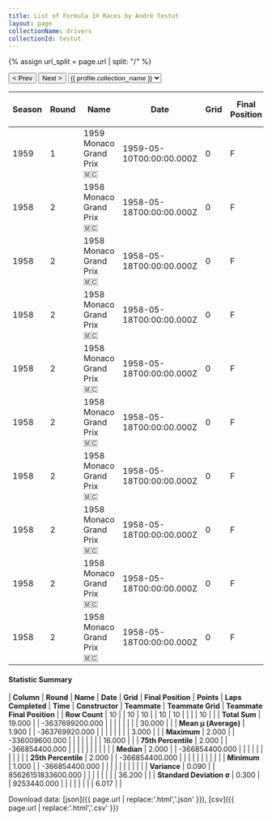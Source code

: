 ```yaml
---
title: List of Formula 1® Races by André Testut
layout: page
collectionName: drivers
collectionId: testut
---
```


{% assign url_split = page.url | split: "/" %}
<div id="collection-navigation">
<button onclick="selector.options[selector.selectedIndex-1].value && (window.location = selector.options[selector.selectedIndex-1].value);">&lt; Prev</button>
<button onclick="selector.options[selector.selectedIndex+1].value && (window.location = selector.options[selector.selectedIndex+1].value);">Next &gt;</button>
<select id="selector" onchange="this.options[this.selectedIndex].value && (window.location = this.options[this.selectedIndex].value);">
  {% for collectionId in site.data[page.collectionName].refs %}
    {% if collectionId == page.collectionId %}
      {% assign selected = "selected" %}
    {% else %}
      {% assign selected = "" %}
    {% endif %}
    {% assign profile = site.data[page.collectionName][collectionId].profile %}
    <option value="/f1/{{ page.collectionName }}/{{ collectionId }}/{{ url_split[4] }}" {{ selected }}>{{ profile.collection_name }}</option>
  {% endfor %}
</select>
</div>

| Season | Round | Name | Date | Grid | Final Position | Points | Laps Completed | Time | Constructor | Teammate | Teammate Grid | Teammate Final Position |
|--|--|--|--|--|--|--|--|--|--|--|--|--|
| 1959 | 1 | 1959 Monaco Grand Prix 🇲🇨 | 1959-05-10T00:00:00.000Z | 0 | F | 0.0 | 0 |   | Maserati 🇮🇹 | [Giorgio Scarlatti 🇮🇹](/f1/drivers/scarlatti) | 0 | F |
| 1958 | 2 | 1958 Monaco Grand Prix 🇲🇨 | 1958-05-18T00:00:00.000Z | 0 | F | 0.0 | 0 |   | Maserati 🇮🇹 | [Jo Bonnier 🇸🇪](/f1/drivers/bonnier) | 16 | R |
| 1958 | 2 | 1958 Monaco Grand Prix 🇲🇨 | 1958-05-18T00:00:00.000Z | 0 | F | 0.0 | 0 |   | Maserati 🇮🇹 | [Giorgio Scarlatti 🇮🇹](/f1/drivers/scarlatti) | 14 | R |
| 1958 | 2 | 1958 Monaco Grand Prix 🇲🇨 | 1958-05-18T00:00:00.000Z | 0 | F | 0.0 | 0 |   | Maserati 🇮🇹 | [Ken Kavanagh 🇦🇺](/f1/drivers/kavanagh) | 0 | F |
| 1958 | 2 | 1958 Monaco Grand Prix 🇲🇨 | 1958-05-18T00:00:00.000Z | 0 | F | 0.0 | 0 |   | Maserati 🇮🇹 | [Gerino Gerini 🇮🇹](/f1/drivers/gerini) | 0 | F |
| 1958 | 2 | 1958 Monaco Grand Prix 🇲🇨 | 1958-05-18T00:00:00.000Z | 0 | F | 0.0 | 0 |   | Maserati 🇮🇹 | [Maria de Filippis 🇮🇹](/f1/drivers/filippis) | 0 | F |
| 1958 | 2 | 1958 Monaco Grand Prix 🇲🇨 | 1958-05-18T00:00:00.000Z | 0 | F | 0.0 | 0 |   | Maserati 🇮🇹 | [Horace Gould 🇬🇧](/f1/drivers/gould) | 0 | F |
| 1958 | 2 | 1958 Monaco Grand Prix 🇲🇨 | 1958-05-18T00:00:00.000Z | 0 | F | 0.0 | 0 |   | Maserati 🇮🇹 | [Luigi Taramazzo 🇮🇹](/f1/drivers/taramazzo) | 0 | F |
| 1958 | 2 | 1958 Monaco Grand Prix 🇲🇨 | 1958-05-18T00:00:00.000Z | 0 | F | 0.0 | 0 |   | Maserati 🇮🇹 | [Louis Chiron 🇲🇨](/f1/drivers/chiron) | 0 | F |
| 1958 | 2 | 1958 Monaco Grand Prix 🇲🇨 | 1958-05-18T00:00:00.000Z | 0 | F | 0.0 | 0 |   | Maserati 🇮🇹 | [Paco Godia 🇪🇸](/f1/drivers/godia) | 0 | F |

#### Statistic Summary

| **Column** | **Round** | **Name** | **Date** | **Grid** | **Final Position** | **Points** | **Laps Completed** | **Time** | **Constructor** | **Teammate** | **Teammate Grid** | **Teammate Final Position** |
| **Row Count** | 10 |  | 10 | 10 |  | 10 | 10 |  |  |  | 10 |  |
| **Total Sum** | 19.000 |  | -3637699200.000 |  |  |  |  |  |  |  | 30.000 |  |
| **Mean μ (Average)** | 1.900 |  | -363769920.000 |  |  |  |  |  |  |  | 3.000 |  |
| **Maximum** | 2.000 |  | -336009600.000 |  |  |  |  |  |  |  | 16.000 |  |
| **75th Percentile** | 2.000 |  | -366854400.000 |  |  |  |  |  |  |  |  |  |
| **Median** | 2.000 |  | -366854400.000 |  |  |  |  |  |  |  |  |  |
| **25th Percentile** | 2.000 |  | -366854400.000 |  |  |  |  |  |  |  |  |  |
| **Minimum** | 1.000 |  | -366854400.000 |  |  |  |  |  |  |  |  |  |
| **Variance** | 0.090 |  | 85626151833600.000 |  |  |  |  |  |  |  | 36.200 |  |
| **Standard Deviation σ** | 0.300 |  | 9253440.000 |  |  |  |  |  |  |  | 6.017 |  |

Download data: [json]({{ page.url | replace:'.html','.json' }}), [csv]({{ page.url | replace:'.html','.csv' }})
